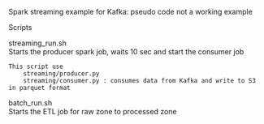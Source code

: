 Spark streaming example for Kafka: pseudo code not a working example

Scripts

streaming_run.sh  
    Starts the producer spark job, waits 10 sec and start the consumer job  

    This script use 
        streaming/producer.py
        streaming/consumer.py : consumes data from Kafka and write to S3 in parquet format

batch_run.sh  
    Starts the ETL job for raw zone to processed zone  
